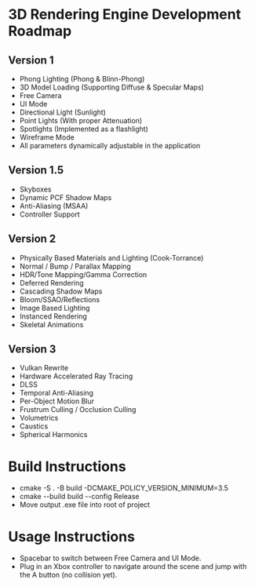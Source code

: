# 3D Rendering Engine Development Roadmap

## Version 1
- Phong Lighting (Phong & Blinn-Phong)
- 3D Model Loading (Supporting Diffuse & Specular Maps)
- Free Camera
- UI Mode
- Directional Light (Sunlight)
- Point Lights (With proper Attenuation)
- Spotlights (Implemented as a flashlight)
- Wireframe Mode
- All parameters dynamically adjustable in the application

## Version 1.5
- Skyboxes
- Dynamic PCF Shadow Maps
- Anti-Aliasing (MSAA)
- Controller Support

## Version 2
- Physically Based Materials and Lighting (Cook-Torrance)
- Normal / Bump / Parallax Mapping
- HDR/Tone Mapping/Gamma Correction
- Deferred Rendering
- Cascading Shadow Maps
- Bloom/SSAO/Reflections
- Image Based Lighting
- Instanced Rendering
- Skeletal Animations

## Version 3
- Vulkan Rewrite
- Hardware Accelerated Ray Tracing
- DLSS
- Temporal Anti-Aliasing
- Per-Object Motion Blur
- Frustrum Culling / Occlusion Culling
- Volumetrics
- Caustics
- Spherical Harmonics

# Build Instructions

- cmake -S . -B build -DCMAKE_POLICY_VERSION_MINIMUM=3.5
- cmake --build build --config Release
- Move output .exe file into root of project

# Usage Instructions

- Spacebar to switch between Free Camera and UI Mode. 
- Plug in an Xbox controller to navigate around the scene and jump with the A button (no collision yet).